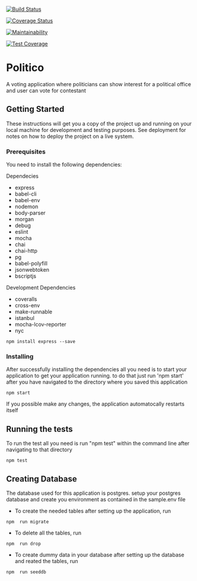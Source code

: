 [![Build Status](https://travis-ci.com/fantastic-genius/politico.svg?branch=develop)](https://travis-ci.com/fantastic-genius/politico)

[![Coverage Status](https://coveralls.io/repos/github/fantastic-genius/politico/badge.svg?branch=develop)](https://coveralls.io/github/fantastic-genius/politico?branch=develop)

[![Maintainability](https://api.codeclimate.com/v1/badges/9a9aa54e14fb225991b1/maintainability)](https://codeclimate.com/github/fantastic-genius/politico/maintainability)

[![Test Coverage](https://api.codeclimate.com/v1/badges/9a9aa54e14fb225991b1/test_coverage)](https://codeclimate.com/github/fantastic-genius/politico/test_coverage)

# Politico

A voting application where politicians can show interest for a political office and user can vote for contestant

## Getting Started

These instructions will get you a copy of the project up and running on your local machine for development and testing purposes. See deployment for notes on how to deploy the project on a live system.

### Prerequisites

You need to install the following dependencies:

Dependecies
- express
- babel-cli
- babel-env
- nodemon
- body-parser
- morgan
- debug
- eslint
- mocha
- chai
- chai-http
- pg
- babel-polyfill
- jsonwebtoken
- bscriptjs

Development Dependencies
- coveralls
- cross-env
- make-runnable
- istanbul
- mocha-lcov-reporter
- nyc
```
npm install express --save
```

### Installing

After successfully installing the dependencies all you need is to start your application to get your application running. to do that just run 'npm start' after you have navigated to the directory where you saved this application


```
npm start
```

If you possible make any changes, the application automatocally restarts itself 

## Running the tests

To run the test all you need is run "npm test" within the command line after navigating to that directory

```
npm test
```

## Creating Database

The database used for this application is postgres. setup your postgres database and create you environment
as contained in the sample.env file

- To create the needed tables after setting up the application, run 

```
npm  run migrate
```

- To delete all the tables, run 

```
npm  run drop
```

- To create dummy data in your database after setting up the database and reated the tables, run

```
npm  run seeddb
```
